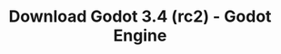 ---
# Generated by /tools/generators/src/download_archive_generator !!! do not edit by hand !!!
title: 'Download Godot 3.4 (rc2) - Godot Engine'
type: 'download/archive'
name: '3.4'
flavor: 'rc2'
release_date: '2021-10-27T03:00:00-00:00'
release_notes: 'article/release-candidate-godot-3-4-rc-2/'
primaryPlatforms:
  - 'android.apk'
  - 'linux.64'
  - 'macos.universal'
  - 'windows.64'
  - 'linux_server.headless.64'
  - 'web'
  - 'templates'
links:
  android.apk:
    name: 'android.apk'
    title: 'Android'
    caption: 'Universal APK (ARM64 + ARMv7 + x86_64 + x86)'
    tags:
      - 'APK download'
      - 'ARM64/v7'
      - 'x86 (64 & 32 bit)'
    hosts:
      github_builds:
        regular: 'https://github.com/godotengine/godot-builds/releases/download/3.4-rc2/Godot_v3.4-rc2_android_editor.apk'
        mono: '#'
      github:
        regular: 'https://github.com/godotengine/godot/releases/download/3.4-rc2/Godot_v3.4-rc2_android_editor.apk'
        mono: '#'
  linux.64:
    name: 'linux.64'
    title: 'Linux'
    caption: 'Standard (x86_64)'
    tags:
      - '64 bit'
    hosts:
      github_builds:
        regular: 'https://github.com/godotengine/godot-builds/releases/download/3.4-rc2/Godot_v3.4-rc2_x11.64.zip'
        mono: 'https://github.com/godotengine/godot-builds/releases/download/3.4-rc2/Godot_v3.4-rc2_mono_x11_64.zip'
      github:
        regular: 'https://github.com/godotengine/godot/releases/download/3.4-rc2/Godot_v3.4-rc2_x11.64.zip'
        mono: 'https://github.com/godotengine/godot/releases/download/3.4-rc2/Godot_v3.4-rc2_mono_x11_64.zip'
  macos.universal:
    name: 'macos.universal'
    title: 'macOS'
    caption: 'Universal (x86_64 + Apple Silicon)'
    tags:
      - 'Intel/Apple Silicon'
      - '64 bit'
    hosts:
      github_builds:
        regular: 'https://github.com/godotengine/godot-builds/releases/download/3.4-rc2/Godot_v3.4-rc2_osx.universal.zip'
        mono: 'https://github.com/godotengine/godot-builds/releases/download/3.4-rc2/Godot_v3.4-rc2_mono_osx.universal.zip'
      github:
        regular: 'https://github.com/godotengine/godot/releases/download/3.4-rc2/Godot_v3.4-rc2_osx.universal.zip'
        mono: 'https://github.com/godotengine/godot/releases/download/3.4-rc2/Godot_v3.4-rc2_mono_osx.universal.zip'
  windows.64:
    name: 'windows.64'
    title: 'Windows'
    caption: 'Standard (x86_64)'
    tags:
      - '64 bit'
    hosts:
      github_builds:
        regular: 'https://github.com/godotengine/godot-builds/releases/download/3.4-rc2/Godot_v3.4-rc2_win64.exe.zip'
        mono: 'https://github.com/godotengine/godot-builds/releases/download/3.4-rc2/Godot_v3.4-rc2_mono_win64.zip'
      github:
        regular: 'https://github.com/godotengine/godot/releases/download/3.4-rc2/Godot_v3.4-rc2_win64.exe.zip'
        mono: 'https://github.com/godotengine/godot/releases/download/3.4-rc2/Godot_v3.4-rc2_mono_win64.zip'
  linux_server.headless.64:
    name: 'linux_server.headless.64'
    title: 'Linux Server'
    caption: 'Headless (x86_64)'
    tags:
      - '64 bit'
      - 'Headless'
    hosts:
      github_builds:
        regular: 'https://github.com/godotengine/godot-builds/releases/download/3.4-rc2/Godot_v3.4-rc2_linux_headless.64.zip'
        mono: 'https://github.com/godotengine/godot-builds/releases/download/3.4-rc2/Godot_v3.4-rc2_mono_linux_headless_64.zip'
      github:
        regular: 'https://github.com/godotengine/godot/releases/download/3.4-rc2/Godot_v3.4-rc2_linux_headless.64.zip'
        mono: 'https://github.com/godotengine/godot/releases/download/3.4-rc2/Godot_v3.4-rc2_mono_linux_headless_64.zip'
  web:
    name: 'web'
    title: 'Web editor'
    caption: ''
    tags:
      - 'Self-hosted'
      - 'Cross-platform'
    hosts:
      github_builds:
        regular: 'https://github.com/godotengine/godot-builds/releases/download/3.4-rc2/Godot_v3.4-rc2_web_editor.zip'
        mono: '#'
      github:
        regular: 'https://github.com/godotengine/godot/releases/download/3.4-rc2/Godot_v3.4-rc2_web_editor.zip'
        mono: '#'
  linux.32:
    name: 'linux.32'
    title: 'Linux'
    caption: 'Standard (x86)'
    tags:
      - '32 bit'
    hosts:
      github_builds:
        regular: 'https://github.com/godotengine/godot-builds/releases/download/3.4-rc2/Godot_v3.4-rc2_x11.32.zip'
        mono: 'https://github.com/godotengine/godot-builds/releases/download/3.4-rc2/Godot_v3.4-rc2_mono_x11_32.zip'
      github:
        regular: 'https://github.com/godotengine/godot/releases/download/3.4-rc2/Godot_v3.4-rc2_x11.32.zip'
        mono: 'https://github.com/godotengine/godot/releases/download/3.4-rc2/Godot_v3.4-rc2_mono_x11_32.zip'
  windows.32:
    name: 'windows.32'
    title: 'Windows'
    caption: 'Standard (x86)'
    tags:
      - '32 bit'
    hosts:
      github_builds:
        regular: 'https://github.com/godotengine/godot-builds/releases/download/3.4-rc2/Godot_v3.4-rc2_win32.exe.zip'
        mono: 'https://github.com/godotengine/godot-builds/releases/download/3.4-rc2/Godot_v3.4-rc2_mono_win32.zip'
      github:
        regular: 'https://github.com/godotengine/godot/releases/download/3.4-rc2/Godot_v3.4-rc2_win32.exe.zip'
        mono: 'https://github.com/godotengine/godot/releases/download/3.4-rc2/Godot_v3.4-rc2_mono_win32.zip'
  linux_server.64:
    name: 'linux_server.64'
    title: 'Linux Server'
    caption: 'Standard (x86_64)'
    tags:
      - '64 bit'
    hosts:
      github_builds:
        regular: 'https://github.com/godotengine/godot-builds/releases/download/3.4-rc2/Godot_v3.4-rc2_linux_server.64.zip'
        mono: 'https://github.com/godotengine/godot-builds/releases/download/3.4-rc2/Godot_v3.4-rc2_mono_linux_server_64.zip'
      github:
        regular: 'https://github.com/godotengine/godot/releases/download/3.4-rc2/Godot_v3.4-rc2_linux_server.64.zip'
        mono: 'https://github.com/godotengine/godot/releases/download/3.4-rc2/Godot_v3.4-rc2_mono_linux_server_64.zip'
  aar_library:
    name: 'aar_library'
    title: 'AAR library'
    caption: ''
    tags:
      - 'Android plugins'
      - 'Java'
      - 'Kotlin'
    hosts:
      github_builds:
        regular: 'https://github.com/godotengine/godot-builds/releases/download/3.4-rc2/godot-lib.3.4.rc2.release.aar'
        mono: 'https://github.com/godotengine/godot-builds/releases/download/3.4-rc2/godot-lib.3.4.rc2.mono.release.aar'
      github:
        regular: 'https://github.com/godotengine/godot/releases/download/3.4-rc2/godot-lib.3.4.rc2.release.aar'
        mono: 'https://github.com/godotengine/godot/releases/download/3.4-rc2/godot-lib.3.4.rc2.mono.release.aar'
  templates:
    name: 'templates'
    title: 'Export templates'
    caption: ''
    tags:
      - 'Used to export your games to all supported platforms'
    hosts:
      github_builds:
        regular: 'https://github.com/godotengine/godot-builds/releases/download/3.4-rc2/Godot_v3.4-rc2_export_templates.tpz'
        mono: 'https://github.com/godotengine/godot-builds/releases/download/3.4-rc2/Godot_v3.4-rc2_mono_export_templates.tpz'
      github:
        regular: 'https://github.com/godotengine/godot/releases/download/3.4-rc2/Godot_v3.4-rc2_export_templates.tpz'
        mono: 'https://github.com/godotengine/godot/releases/download/3.4-rc2/Godot_v3.4-rc2_mono_export_templates.tpz'
---